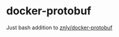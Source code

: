 # docker-protobuf
Just bash addition to 
[znly/docker-protobuf](https://github.com/znly/docker-protobuf)
